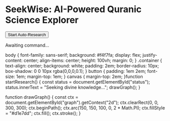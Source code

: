 <!DOCTYPE html>
<html lang="en">
<head>
  <meta charset="UTF-8" />
  <meta name="viewport" content="width=device-width, initial-scale=1.0" />
  <title>SeekWise AI</title>
  <link rel="stylesheet" href="style.css" />
</head>
<body>
  <div class="container">
    <h1>SeekWise: AI-Powered Quranic Science Explorer</h1>
    <button onclick="startResearch()">Start Auto-Research</button>
    <p id="status">Awaiting command...</p>
    <canvas id="graph" width="300" height="300"></canvas>
  </div>
  <script src="app.js"></script>
</body>
</html>body {
  font-family: sans-serif;
  background: #f4f7fa;
  display: flex;
  justify-content: center;
  align-items: center;
  height: 100vh;
  margin: 0;
}
.container {
  text-align: center;
  background: white;
  padding: 2em;
  border-radius: 10px;
  box-shadow: 0 0 10px rgba(0,0,0,0.1);
}
button {
  padding: 1em 2em;
  font-size: 1em;
  margin-top: 1em;
}
canvas {
  margin-top: 2em;
}function startResearch() {
  const status = document.getElementById("status");
  status.innerText = "Seeking divine knowledge...";
  drawGraph();
}

function drawGraph() {
  const ctx = document.getElementById("graph").getContext("2d");
  ctx.clearRect(0, 0, 300, 300);
  ctx.beginPath();
  ctx.arc(150, 150, 100, 0, 2 * Math.PI);
  ctx.fillStyle = "#d1e7dd";
  ctx.fill();
  ctx.stroke();
}
